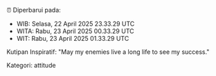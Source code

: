 ⏰ Diperbarui pada:
- WIB: Selasa, 22 April 2025 23.33.29 UTC
- WITA: Rabu, 23 April 2025 00.33.29 UTC
- WIT: Rabu, 23 April 2025 01.33.29 UTC

Kutipan Inspiratif:
"May my enemies live a long life to see my success."


Kategori: attitude

